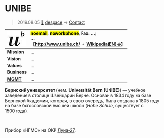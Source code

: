# UNIBE
> 2019.08.05 [🚀](../index/index.md) [despace](index.md) → [Contact](contact.md)

|[![](f/con/u/unibe_logo1_thumb.jpg)](f/con/u/unibe_logo1.png)|<mark>noemail</mark>, <mark>noworkphone</mark>, Fax: …;<br> *…*<br> 【<http://www.unibe.ch/> ・ [Wikipedia(EN) ⎆](https://en.wikipedia.org/wiki/University_of_Bern)】|
|:--|:--|
|**Mission**|…|
|**Vision**|…|
|**Values**|…|
|**Business**|…|
|**[MGMT](mgmt.md)**|…|

**Бернский университет** (нем. **Universität Bern (UNIBE)**) — учебное заведение в столице Швейцарии Берне. Основан в 1834 году на базе Бернской Академии, которая, в свою очередь, была создана в 1805 году на базе богословской высшей школы (*Hohe Schule*, существует с 1500 года).


<p style="page-break-after:always"> </p>

Прибор «НГМС» на ОКР [Луна‑27](луна_27.md).
